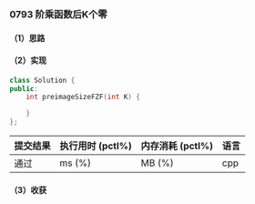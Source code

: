 ### 0793 阶乘函数后K个零

#### （1）思路

#### （2）实现

```cpp
class Solution {
public:
    int preimageSizeFZF(int K) {

    }
};
```

| 提交结果 | 执行用时 (pctl%) | 内存消耗 (pctl%) | 语言 |
|:---------|:-----------------|:-----------------|:-----|
| 通过     |  ms (%)   |  MB (%)  | cpp  |

#### （3）收获
